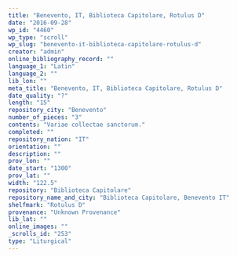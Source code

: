 ```yaml
---
title: "Benevento, IT, Biblioteca Capitolare, Rotulus D"
date: "2016-09-28"
wp_id: "4460"
wp_type: "scroll"
wp_slug: "benevento-it-biblioteca-capitolare-rotulus-d"
creator: "admin"
online_bibliography_record: ""
language_1: "Latin"
language_2: ""
lib_lon: ""
meta_title: "Benevento, IT, Biblioteca Capitolare, Rotulus D"
date_quality: "?"
length: "15"
repository_city: "Benevento"
number_of_pieces: "3"
contents: "Variae collectae sanctorum."
completed: ""
repository_nation: "IT"
orientation: ""
description: ""
prov_lon: ""
date_start: "1300"
prov_lat: ""
width: "122.5"
repository: "Biblioteca Capitolare"
repository_name_and_city: "Biblioteca Capitolare, Benevento IT"
shelfmark: "Rotulus D"
provenance: "Unknown Provenance"
lib_lat: ""
online_images: ""
_scrolls_id: "253"
type: "Liturgical"
---
```



